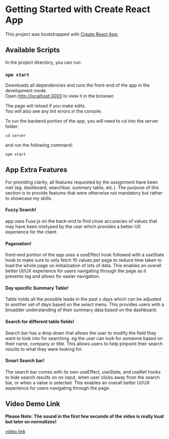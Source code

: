 # Getting Started with Create React App

This project was bootstrapped with [Create React App](https://github.com/facebook/create-react-app).

## Available Scripts

In the project directory, you can run:

### `npm start`

Downloads all dependencies and runs the front-end of the app in the development mode.\
Open [http://localhost:3000](http://localhost:3000) to view it in the browser.

The page will reload if you make edits.\
You will also see any lint errors in the console.

To run the backend portion of the app, you will need to cd into the server folder:

`cd server`

and run the following command:

`npm start`

## App Extra Features
For providing clarity, all features requested by the assignment have been met (eg. dashboard, searchbar, summary table, etc.). The purpose of this section is to provide features that were otherwise not mandatory but rather to showcase my skills. 

#### Fuzzy Search!
app uses Fuse.js on the back-end to find close accuracies of values that may have been mistyped by the user which provides a better UX experience for the client. 

#### Pagenation!
front-end portion of the app uses a useEffect hook followed with a useState hook to make sure to only fetch 10 values per page to reduce time taken to load the whole page on initialization of lots of data. This enables an overall better UI/UX experience for users navigating through the page as it prevents lag and allows for easier navigation.

#### Day specific Summary Table!
Table holds all the possible leads in the past x days which can be adjusted to another set of days based on the select menu. This provides users with a broadder understanding of their summary data based on the dashboard.

#### Search for different table fields!
Search bar has a drop down that allows the user to modify the field they want to look into for searching. eg the user can look for someone based on their name, company or title. This allows users to help pinpoint their search results to what they were looking for.

#### Smart Search bar!
The search bar comes with its own useEffect, useState, and useRef hooks to hide search results on no input, when user clicks away from the search bar, or when a value is selected. This enables an overall better UI/UX experience for users navigating through the page.


## Video Demo Link
**Please Note: The sound in the first few seconds of the video is really loud but later on normalizes!**

[video link](https://www.dropbox.com/s/q41ecu8wwb4g6np/React%20App%20-%20Google%20Chrome%202021-08-08%2009-50-16.mp4?dl=0)
